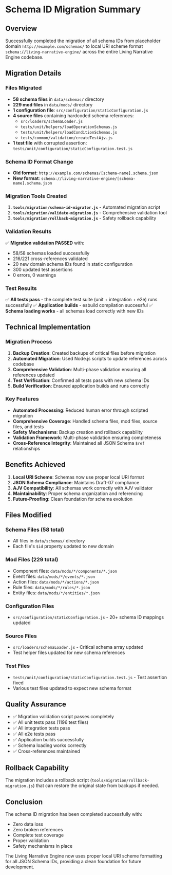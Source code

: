 # Schema ID Migration Summary

## Overview

Successfully completed the migration of all schema IDs from placeholder domain `http://example.com/schemas/` to local URI scheme format `schema://living-narrative-engine/` across the entire Living Narrative Engine codebase.

## Migration Details

### Files Migrated

- **58 schema files** in `data/schemas/` directory
- **229 mod files** in `data/mods/` directory
- **1 configuration file**: `src/configuration/staticConfiguration.js`
- **4 source files** containing hardcoded schema references:
  - `src/loaders/schemaLoader.js`
  - `tests/unit/helpers/loadOperationSchemas.js`
  - `tests/unit/helpers/loadConditionSchemas.js`
  - `tests/common/validation/createTestAjv.js`
- **1 test file** with corrupted assertion: `tests/unit/configuration/staticConfiguration.test.js`

### Schema ID Format Change

- **Old format**: `http://example.com/schemas/[schema-name].schema.json`
- **New format**: `schema://living-narrative-engine/[schema-name].schema.json`

### Migration Tools Created

1. **`tools/migration/schema-id-migrator.js`** - Automated migration script
2. **`tools/migration/validate-migration.js`** - Comprehensive validation tool
3. **`tools/migration/rollback-migration.js`** - Safety rollback capability

### Validation Results

✅ **Migration validation PASSED** with:

- 58/58 schemas loaded successfully
- 216/221 cross-references validated
- 20 new domain schema IDs found in static configuration
- 300 updated test assertions
- 0 errors, 0 warnings

### Test Results

✅ **All tests pass** - the complete test suite (unit + integration + e2e) runs successfully
✅ **Application builds** - esbuild compilation successful
✅ **Schema loading works** - all schemas load correctly with new IDs

## Technical Implementation

### Migration Process

1. **Backup Creation**: Created backups of critical files before migration
2. **Automated Migration**: Used Node.js scripts to update references across codebase
3. **Comprehensive Validation**: Multi-phase validation ensuring all references updated
4. **Test Verification**: Confirmed all tests pass with new schema IDs
5. **Build Verification**: Ensured application builds and runs correctly

### Key Features

- **Automated Processing**: Reduced human error through scripted migration
- **Comprehensive Coverage**: Handled schema files, mod files, source files, and tests
- **Safety Mechanisms**: Backup creation and rollback capability
- **Validation Framework**: Multi-phase validation ensuring completeness
- **Cross-Reference Integrity**: Maintained all JSON Schema `$ref` relationships

## Benefits Achieved

1. **Local URI Scheme**: Schemas now use proper local URI format
2. **JSON Schema Compliance**: Maintains Draft-07 compliance
3. **AJV Compatibility**: All schemas work correctly with AJV validator
4. **Maintainability**: Proper schema organization and referencing
5. **Future-Proofing**: Clean foundation for schema evolution

## Files Modified

### Schema Files (58 total)

- All files in `data/schemas/` directory
- Each file's `$id` property updated to new domain

### Mod Files (229 total)

- Component files: `data/mods/*/components/*.json`
- Event files: `data/mods/*/events/*.json`
- Action files: `data/mods/*/actions/*.json`
- Rule files: `data/mods/*/rules/*.json`
- Entity files: `data/mods/*/entities/*.json`

### Configuration Files

- `src/configuration/staticConfiguration.js` - 20+ schema ID mappings updated

### Source Files

- `src/loaders/schemaLoader.js` - Critical schema array updated
- Test helper files updated for new schema references

### Test Files

- `tests/unit/configuration/staticConfiguration.test.js` - Test assertion fixed
- Various test files updated to expect new schema format

## Quality Assurance

- ✅ Migration validation script passes completely
- ✅ All unit tests pass (1196 test files)
- ✅ All integration tests pass
- ✅ All e2e tests pass
- ✅ Application builds successfully
- ✅ Schema loading works correctly
- ✅ Cross-references maintained

## Rollback Capability

The migration includes a rollback script (`tools/migration/rollback-migration.js`) that can restore the original state from backups if needed.

## Conclusion

The schema ID migration has been completed successfully with:

- Zero data loss
- Zero broken references
- Complete test coverage
- Proper validation
- Safety mechanisms in place

The Living Narrative Engine now uses proper local URI scheme formatting for all JSON Schema IDs, providing a clean foundation for future development.
